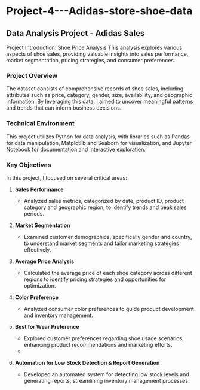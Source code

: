# Project-4---Adidas-store-shoe-data

## Data Analysis Project - Adidas Sales
Project Introduction: Shoe Price Analysis
This analysis explores various aspects of shoe sales, providing valuable insights into sales performance, market segmentation, pricing strategies, and consumer preferences.

### Project Overview
The dataset consists of comprehensive records of shoe sales, including attributes such as price, category, gender, size, availability, and geographic information. By leveraging this data, I aimed to uncover meaningful patterns and trends that can inform business decisions.

### Technical Environment 
This project utilizes Python for data analysis, with libraries such as Pandas for data manipulation, Matplotlib and Seaborn for visualization, and Jupyter Notebook for documentation and interactive exploration.

### Key Objectives
In this project, I focused on several critical areas:

1. **Sales Performance**
   - Analyzed sales metrics, categorized by date, product ID, product category and geographic region, to identify trends and peak sales periods.

2. **Market Segmentation**
   - Examined customer demographics, specifically gender and country, to understand market segments and tailor marketing strategies effectively.
     
3. **Average Price Analysis**
   - Calculated the average price of each shoe category across different regions to identify pricing strategies and opportunities for optimization.
        
4. **Color Preference**
   - Analyzed consumer color preferences to guide product development and inventory management.
     
5. **Best for Wear Preference**
   - Explored customer preferences regarding shoe usage scenarios, enhancing product recommendations and marketing efforts.
   - 
6. **Automation for Low Stock Detection & Report Generation**
   - Developed an automated system for detecting low stock levels and generating reports, streamlining inventory management processes.

